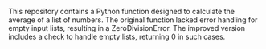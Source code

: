 This repository contains a Python function designed to calculate the average of a list of numbers.  The original function lacked error handling for empty input lists, resulting in a ZeroDivisionError. The improved version includes a check to handle empty lists, returning 0 in such cases. 